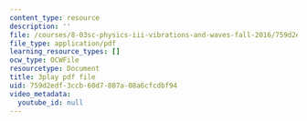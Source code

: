 ```yaml
---
content_type: resource
description: ''
file: /courses/8-03sc-physics-iii-vibrations-and-waves-fall-2016/759d2edf3ccb60d7807a08a6cfcdbf94_mqhO9GT8hD4.pdf
file_type: application/pdf
learning_resource_types: []
ocw_type: OCWFile
resourcetype: Document
title: 3play pdf file
uid: 759d2edf-3ccb-60d7-807a-08a6cfcdbf94
video_metadata:
  youtube_id: null
---
```

